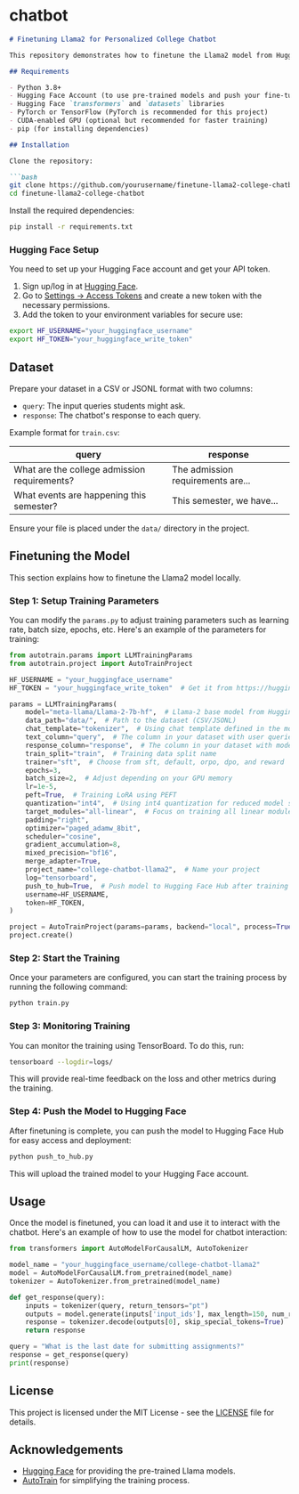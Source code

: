 # chatbot
```markdown
# Finetuning Llama2 for Personalized College Chatbot

This repository demonstrates how to finetune the Llama2 model from Hugging Face to create a personalized chatbot for a college environment. The model is finetuned on a dataset containing two columns: `query` and `response`. This finetuned model can then be used to interact with students, answering queries related to college services, courses, events, and more.

## Requirements

- Python 3.8+
- Hugging Face Account (to use pre-trained models and push your fine-tuned model)
- Hugging Face `transformers` and `datasets` libraries
- PyTorch or TensorFlow (PyTorch is recommended for this project)
- CUDA-enabled GPU (optional but recommended for faster training)
- pip (for installing dependencies)

## Installation

Clone the repository:

```bash
git clone https://github.com/yourusername/finetune-llama2-college-chatbot.git
cd finetune-llama2-college-chatbot
```

Install the required dependencies:

```bash
pip install -r requirements.txt
```

### Hugging Face Setup

You need to set up your Hugging Face account and get your API token.

1. Sign up/log in at [Hugging Face](https://huggingface.co).
2. Go to [Settings → Access Tokens](https://huggingface.co/settings/tokens) and create a new token with the necessary permissions.
3. Add the token to your environment variables for secure use:

```bash
export HF_USERNAME="your_huggingface_username"
export HF_TOKEN="your_huggingface_write_token"
```

## Dataset

Prepare your dataset in a CSV or JSONL format with two columns:

- `query`: The input queries students might ask.
- `response`: The chatbot's response to each query.

Example format for `train.csv`:

| query                          | response                           |
|---------------------------------|------------------------------------|
| What are the college admission requirements? | The admission requirements are... |
| What events are happening this semester? | This semester, we have...         |

Ensure your file is placed under the `data/` directory in the project.

## Finetuning the Model

This section explains how to finetune the Llama2 model locally.

### Step 1: Setup Training Parameters

You can modify the `params.py` to adjust training parameters such as learning rate, batch size, epochs, etc. Here's an example of the parameters for training:

```python
from autotrain.params import LLMTrainingParams
from autotrain.project import AutoTrainProject

HF_USERNAME = "your_huggingface_username"
HF_TOKEN = "your_huggingface_write_token"  # Get it from https://huggingface.co/settings/token

params = LLMTrainingParams(
    model="meta-llama/Llama-2-7b-hf",  # Llama-2 base model from Hugging Face
    data_path="data/",  # Path to the dataset (CSV/JSONL)
    chat_template="tokenizer",  # Using chat template defined in the model's tokenizer
    text_column="query",  # The column in your dataset with user queries
    response_column="response",  # The column in your dataset with model responses
    train_split="train",  # Training data split name
    trainer="sft",  # Choose from sft, default, orpo, dpo, and reward
    epochs=3,
    batch_size=2,  # Adjust depending on your GPU memory
    lr=1e-5,
    peft=True,  # Training LoRA using PEFT
    quantization="int4",  # Using int4 quantization for reduced model size
    target_modules="all-linear",  # Focus on training all linear modules
    padding="right",
    optimizer="paged_adamw_8bit",
    scheduler="cosine",
    gradient_accumulation=8,
    mixed_precision="bf16",
    merge_adapter=True,
    project_name="college-chatbot-llama2",  # Name your project
    log="tensorboard",
    push_to_hub=True,  # Push model to Hugging Face Hub after training
    username=HF_USERNAME,
    token=HF_TOKEN,
)

project = AutoTrainProject(params=params, backend="local", process=True)
project.create()
```

### Step 2: Start the Training

Once your parameters are configured, you can start the training process by running the following command:

```bash
python train.py
```

### Step 3: Monitoring Training

You can monitor the training using TensorBoard. To do this, run:

```bash
tensorboard --logdir=logs/
```

This will provide real-time feedback on the loss and other metrics during the training.

### Step 4: Push the Model to Hugging Face

After finetuning is complete, you can push the model to Hugging Face Hub for easy access and deployment:

```bash
python push_to_hub.py
```

This will upload the trained model to your Hugging Face account.

## Usage

Once the model is finetuned, you can load it and use it to interact with the chatbot. Here's an example of how to use the model for chatbot interaction:

```python
from transformers import AutoModelForCausalLM, AutoTokenizer

model_name = "your_huggingface_username/college-chatbot-llama2"
model = AutoModelForCausalLM.from_pretrained(model_name)
tokenizer = AutoTokenizer.from_pretrained(model_name)

def get_response(query):
    inputs = tokenizer(query, return_tensors="pt")
    outputs = model.generate(inputs['input_ids'], max_length=150, num_return_sequences=1)
    response = tokenizer.decode(outputs[0], skip_special_tokens=True)
    return response

query = "What is the last date for submitting assignments?"
response = get_response(query)
print(response)
```

## License

This project is licensed under the MIT License - see the [LICENSE](LICENSE) file for details.

## Acknowledgements

- [Hugging Face](https://huggingface.co) for providing the pre-trained Llama models.
- [AutoTrain](https://huggingface.co/autotrain) for simplifying the training process.
```
